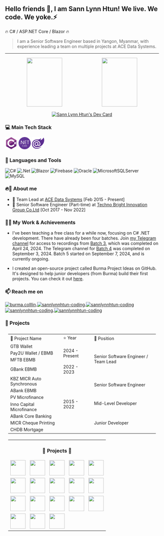 ## Hello friends 🤟, I am Sann Lynn Htun! We live. We code. We yoke.⚡
🔥 C# / ASP.NET Core / Blazor 🔥

> I am a Senior Software Engineer based in Yangon, Myanmar, with experience leading a team on multiple projects at ACE Data Systems.

---

<p align="center">
  <img height="160px" width="48%" src ="https://github-readme-stats.vercel.app/api?username=sannlynnhtun-coding&theme=react&show_icons=true&hide_border=true&count_private=true">
  <img height="160px" width="48%" src ="https://github-readme-streak-stats.herokuapp.com/?user=sannlynnhtun-coding&theme=react&hide_border=true">
</p>

<p align="center">
<a href="https://app.daily.dev/sannlynnhtun"><img src="https://api.daily.dev/devcards/v2/kA3Cfez0awag3zHfuQNo2.png?type=wide&r=cxx" width="652" alt="Sann Lynn Htun's Dev Card"/></a>
</p>


### 💻 Main Tech Stack

<img src="https://github.com/devicons/devicon/blob/master/icons/csharp/csharp-original.svg" alt="csharp logo" width="40" height="40" /> <img src="https://github.com/devicons/devicon/blob/master/icons/dotnetcore/dotnetcore-original.svg" alt="dotnet logo" width="40" height="40" /> <img src="https://github.com/devicons/devicon/blob/master/icons/blazor/blazor-original.svg" alt="JavaScript logo" width="40" height="40" /> 

### 🔭 Languages and Tools</h2>

![C#](https://img.shields.io/badge/c%23-%23239120.svg?style=for-the-badge&logo=c-sharp&logoColor=white)
![.Net](https://img.shields.io/badge/.NET-5C2D91?style=for-the-badge&logo=.net&logoColor=white)
![Blazor](https://img.shields.io/badge/blazor-5C2D91?style=for-the-badge&logo=blazor&logoColor=white)
![Firebase](https://img.shields.io/badge/firebase-%23039BE5.svg?style=for-the-badge&logo=firebase)
![Oracle](https://img.shields.io/badge/Oracle-F80000?style=for-the-badge&logo=oracle&logoColor=white)
![MicrosoftSQLServer](https://img.shields.io/badge/Microsoft%20SQL%20Sever-CC2927?style=for-the-badge&logo=microsoft%20sql%20server&logoColor=white)
![MySQL](https://img.shields.io/badge/mysql-%2300f.svg?style=for-the-badge&logo=mysql&logoColor=white)

### 🔥🤖 About me

- 💼 Team Lead at [ACE Data Systems](https://acedatasystems.com/) [Feb 2015 - Present]
- 💼 Senior Software Engineer (Part-time) at [Techno Bright Innovation Group Co.Ltd](https://www.facebook.com/TechnoBrightInnovationGroup) [Oct 2017 - Nov 2022]

### 🌱🦖 My Work & Achievements

- I've been teaching a free class for a while now, focusing on C# .NET development. There have already been four batches. Join [my Telegram channel](https://t.me/+SnO5wIMP8QRhYmZl) for access to recordings from [Batch 3](https://t.me/+SnO5wIMP8QRhYmZl), which was completed on April 24, 2024. The Telegram channel for [Batch 4](https://t.me/+fAXU_qJ1aLpmZjc1) was completed on September 3, 2024. Batch 5 started on September 7, 2024, and is currently ongoing.

- I created an open-source project called Burma Project Ideas on GitHub. It's designed to help junior developers (from Burma) build their first projects. You can check it out [here](https://github.com/sannlynnhtun-coding/burma-project-ideas). 

### 📫 Reach me on
<a href="https://fb.com/sannlynnhtun-coding" target="blank">
<img align="center" src="https://cdn-icons-png.flaticon.com/128/2504/2504903.png" alt="burma.colllin" height="40" width="40" />
</a>
<a href="https://linkedin.com/in/sannlynnhtun" target="blank">
<img align="center" src="https://cdn-icons-png.flaticon.com/128/2504/2504923.png" alt="sannlynnhtun-coding" height="40" width="40" />
</a>
<a href="https://soundcloud.com/burmacolllin/tracks" target="blank">
<img align="center" src="https://cdn-icons-png.flaticon.com/512/2504/2504939.png" alt="sannlynnhtun-coding" height="40" width="40" />
</a>
<a href="https://www.youtube.com/@SannLynnHtun" target="blank">
<img align="center" src="https://cdn-icons-png.flaticon.com/512/2504/2504965.png" alt="sannlynnhtun-coding" height="40" width="40" />
</a>
<a href="https://www.youtube.com/@BurmaCollin" target="blank">
<img align="center" src="https://cdn-icons-png.flaticon.com/512/1834/1834342.png" alt="sannlynnhtun-coding" height="40" width="40" />
</a>

### 🦾 Projects


<div style="display: flex; flex-wrap: wrap; justify-content: space-between;">
    <table style="flex: 1; min-width: 300px; margin: 10px;">
        <tr>
            <td>🚀 Project Name</td>
            <td>⭐ Year</td>
            <td>🤖 Position</td>
        </tr>
        <tr>
            <td>GTB Wallet</td>
            <td rowspan="3">2024 - Present</td>
            <td rowspan="4">Senior Software Engineer / Team Lead</td>
        </tr>
        <tr>
            <td>Pay2U Wallet / EBMB</td>
        </tr>
        <tr>
            <td>MFTB EBMB</td>
        </tr>
        <tr>
            <td>GBank EBMB</td>
            <td>2022 - 2023</td>
        </tr>
        <tr>
            <td>KBZ MICR Auto Synchronous</td>
            <td rowspan="7">2015 - 2022</td>
            <td rowspan="2">Senior Software Engineer</td>
        </tr>
        <tr>
            <td>ABank EBMB</td>
        </tr>
        <tr>
            <td>PV Microfinance</td>
            <td rowspan="2">Mid-Level Developer</td>
        </tr>
        <tr>
            <td>Inno Capital Microfinance</td>
        </tr>
        <tr>
            <td>ABank Core Banking</td>
            <td rowspan="3">Junior Developer</td>
        </tr>
        <tr>
            <td>MICR Cheque Printing</td>
        </tr>
        <tr>
            <td>CHDB Mortgage</td>
        </tr>
    </table>
</div>

<div style="display: flex; flex-wrap: wrap; justify-content: space-between;">
<table align="center" style="flex: 1; min-width: 300px; margin: 10px;">
        <tr>
            <td colspan="5"><h3 align="center">🚀 Projects 🚀</h3></td>
        </tr>
        <tr>
            <td><a target="_blank" href="https://blazor-wasm-banking-management-system.vercel.app/"><img src="https://cdn-icons-png.flaticon.com/512/2830/2830284.png" width=50 height=50></a></td>
            <td><a target="_blank" href="https://blazor-wasm-burmese-agriculture.vercel.app/"><img src="https://blazor-wasm-burmese-agriculture.vercel.app/favicon.png" width=50 height=50></a></td>
            <td><a target="_blank" href="https://blazor-wasm-burmese-recipes.vercel.app/"><img src="https://blazor-wasm-burmese-recipes.vercel.app/favicon.png" width=50 height=50></a></td>
            <td><a target="_blank" href="https://blazor-wasm-incompatible-food.vercel.app/"><img src="https://blazor-wasm-incompatible-food.vercel.app/favicon.jpg" width=50 height=50></a></td>
            <td><a target="_blank" href="https://blazor-wasm-art-gallery.vercel.app/"><img src="https://blazor-wasm-art-gallery.vercel.app/favicon.png" width=50 height=50></a></td>
        </tr>
        <tr>
            <td><a target="_blank" href="https://blazor-wasm-snakes.vercel.app/"><img src="https://blazor-wasm-snakes.vercel.app/favicon.png" width=50 height=50></a></td>
            <td><a target="_blank" href="https://blazor-wasm-myanmar-months.netlify.app/"><img src="https://cdn-icons-png.flaticon.com/512/9578/9578862.png" width=50 height=50></a></td>
            <td><a target="_blank" href="https://blazor-wasm-birds.netlify.app/"><img src="https://cdn-icons-png.flaticon.com/512/9804/9804282.png" width=50 height=50></a></td>
            <td><a target="_blank" href="https://blazor-wasm-bagan-map.netlify.app/"><img src="https://cdn-icons-png.flaticon.com/512/2322/2322197.png" width=50 height=50></a></td>
            <td><a target="_blank" href="https://blazor-wasm-movie-ticket-online.netlify.app/"><img src="https://cdn-icons-png.flaticon.com/512/3270/3270184.png" width=50 height=50></a></td>
        </tr>
        <tr>
            <td><a target="_blank" href="https://blazor-wasm-mini-pos-v2.netlify.app/"><img src="https://blazor-wasm-mini-pos-v2.netlify.app/logo.png" width=50 height=50></a></td>
            <td><a target="_blank" href="https://blazor-wasm-tvflix.netlify.app/"><img src="https://blazor-wasm-tvflix.netlify.app/favicon.svg" width=50 height=50></a></td>
            <td><a target="_blank" href="https://blazor-wasm-git-finder.netlify.app/"><img src="https://blazor-wasm-git-finder.netlify.app/favicon.svg" width=50 height=50></a></td>
            <td><a target="_blank" href="https://blazor-wasm-weather-v2.netlify.app/"><img src="https://blazor-wasm-weather-v2.netlify.app/favicon.svg" width=50 height=50></a></td>
            <td><a target="_blank" href="https://melodic-journeys-of-collin.netlify.app/"><img src="https://melodic-journeys-of-collin.netlify.app/assets/img/logo.svg" width=50 height=50></a></td>
        </tr>
        <tr>
            <td><a target="_blank" href="https://blazor-wasm-food-delivery.vercel.app/"><img src="https://blazor-wasm-food-delivery.vercel.app/assets/img/favicon.png" width=50 height=50></a></td>
            <td><a target="_blank" href="https://blazor-wasm-pick-a-pile.netlify.app/"><img src="https://cdn-icons-png.flaticon.com/512/1408/1408429.png" width=50 height=50></a></td>
            <td><a target="_blank" href="https://blazor-wasm-work-with-github-api.netlify.app/"><img src="https://cdn-icons-png.flaticon.com/512/10092/10092599.png" width=50 height=50></a></td>
            <td></td> <!-- Empty cell to maintain the structure -->
            <td></td> <!-- Empty cell to maintain the structure -->
        </tr>
    </table>
</div>





















